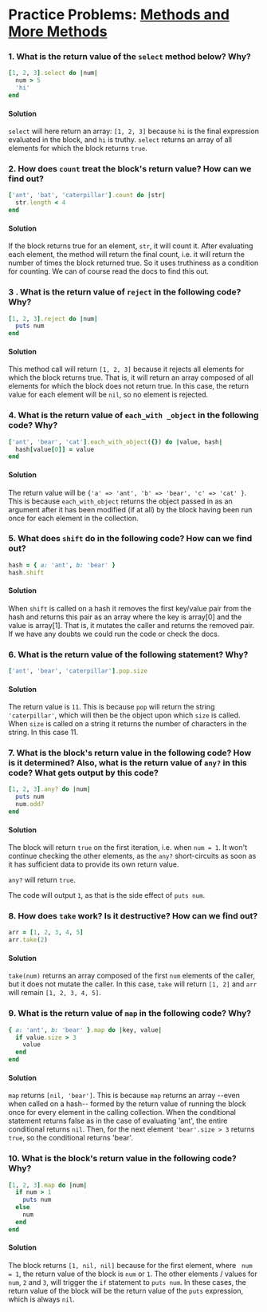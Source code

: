 # Practice Problems: [Methods and More Methods](https://launchschool.com/lessons/85376b6d/assignments/fd13de08)

### 1. What is the return value of the `select` method below? Why?

```ruby
[1, 2, 3].select do |num|
  num > 5
  'hi'
end
```

#### Solution

`select` will here return an array: `[1, 2, 3]` because `hi` is the final expression evaluated in the block, and `hi` is truthy. `select` returns an array of all elements for which the block returns `true`.


### 2. How does `count` treat the block's return value? How can we find out?

```ruby
['ant', 'bat', 'caterpillar'].count do |str|
  str.length < 4
end
```

#### Solution

If the block returns true for an element, `str`, it will count it.  After evaluating each element, the method will return the final count, i.e. it will return the number of times the block returned true. So it uses truthiness as a condition for counting. We can of course read the docs to find this out.


### 3 . What is the return value of `reject` in the following code? Why?

```ruby
[1, 2, 3].reject do |num|
  puts num
end
```

#### Solution

This method call will return `[1, 2, 3]` because it rejects all elements for which the block returns true.  That is, it will return an array composed of all elements for which the block does not return true.  In this case, the return value for each element will be `nil`, so no element is rejected. 


### 4. What is the return value of `each_with _object` in the following code? Why?

```ruby
['ant', 'bear', 'cat'].each_with_object({}) do |value, hash|
  hash[value[0]] = value
end
```

#### Solution

The return value will be `{'a' => 'ant', 'b' => 'bear', 'c' => 'cat' }`. This is because `each_with_object` returns the object passed in as an argument after it has been modified (if at all) by the block having been run once for each element in the collection.


### 5. What does `shift` do in the following code? How can we find out?

```ruby
hash = { a: 'ant', b: 'bear' }
hash.shift
```

#### Solution

When `shift` is called on a hash it removes the first key/value pair from the hash and returns this pair as an array where the key is array[0] and the value is array[1].  That is, it mutates the caller and returns the removed pair.  If we have any doubts we could run the code or check the docs.


### 6. What is the return value of the following statement? Why?

```ruby
['ant', 'bear', 'caterpillar'].pop.size
```

#### Solution

The return value is `11`. This is because `pop` will return the string `'caterpillar'`, which will then be the object upon which `size` is called. When `size` is called on a string it returns the number of characters in the string.  In this case 11.


### 7. What is the __block__'s return value in the following code? How is it determined? Also, what is the return value of `any?` in this code? What gets output by this code?

```ruby
[1, 2, 3].any? do |num|
  puts num
  num.odd?
end
```

#### Solution

The block will return `true` on the first iteration, i.e. when `num = 1`. It won't continue checking the other elements, as the `any?` short-circuits as soon as it has sufficient data to provide its own return value.

`any?` will return `true`.

The code will output `1`, as that is the side effect of `puts num`.


### 8. How does `take` work? Is it destructive? How can we find out?
```ruby
arr = [1, 2, 3, 4, 5]
arr.take(2)
```

#### Solution

`take(num)` returns an array composed of the first `num` elements of the caller, but it does not mutate the caller.  In this case, `take` will return `[1, 2]` and `arr` will remain `[1, 2, 3, 4, 5]`.

### 9. What is the return value of `map` in the following code? Why?

```ruby
{ a: 'ant', b: 'bear' }.map do |key, value|
  if value.size > 3
    value
  end
end
```

#### Solution

`map` returns `[nil, 'bear']`. This is because `map` returns an array --even when called on a hash-- formed by the return value of running the block once for every element in the calling collection.  When the conditional statement returns false as in the case of evaluating 'ant', the entire conditional returns `nil`. Then, for the next element `'bear'.size > 3` returns `true`, so the conditional returns 'bear'.


### 10. What is the __block__'s return value in the following code? Why?

```ruby
[1, 2, 3].map do |num|
  if num > 1
    puts num
  else
    num
  end
end
```

#### Solution

The block returns `[1, nil, nil]` because for the first element, where ` num = 1`, the return value of the block is `num` or `1`.  The other elements / values for `num`, `2` and `3`, will trigger the `if` statement to `puts num`.  In these cases, the return value of the block will be the return value of the `puts` expression, which is always `nil`. 